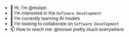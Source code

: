 - 👋 Hi, I’m @moisei
- 👀 I’m interested in the `Software Development`
- 🌱 I’m currently learning AI models
- 💞️ I’m looking to collaborate on `Software Development`
- 📫 How to reach me: @moisei pretty much everywhere

<!---
moisei/moisei is a ✨ special ✨ repository because its `README.md` (this file) appears on your GitHub profile.
You can click the Preview link to take a look at your changes.
--->
